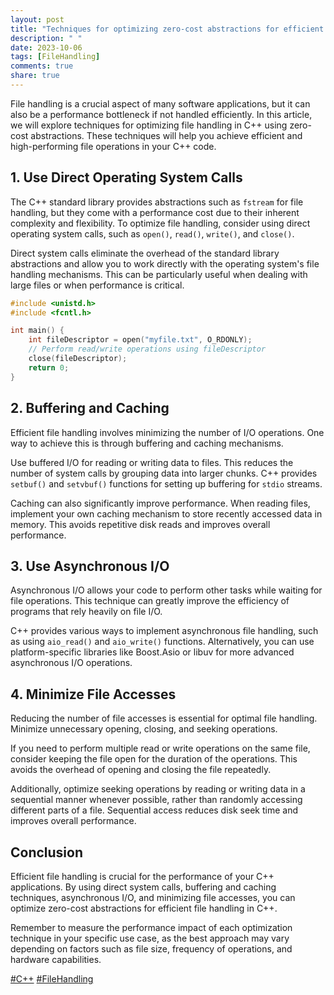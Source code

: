 ```yaml
---
layout: post
title: "Techniques for optimizing zero-cost abstractions for efficient file handling in C++"
description: " "
date: 2023-10-06
tags: [FileHandling]
comments: true
share: true
---
```


File handling is a crucial aspect of many software applications, but it can also be a performance bottleneck if not handled efficiently. In this article, we will explore techniques for optimizing file handling in C++ using zero-cost abstractions. These techniques will help you achieve efficient and high-performing file operations in your C++ code.

## 1. Use Direct Operating System Calls

The C++ standard library provides abstractions such as `fstream` for file handling, but they come with a performance cost due to their inherent complexity and flexibility. To optimize file handling, consider using direct operating system calls, such as `open()`, `read()`, `write()`, and `close()`.

Direct system calls eliminate the overhead of the standard library abstractions and allow you to work directly with the operating system's file handling mechanisms. This can be particularly useful when dealing with large files or when performance is critical.

```cpp
#include <unistd.h>
#include <fcntl.h>

int main() {
    int fileDescriptor = open("myfile.txt", O_RDONLY);
    // Perform read/write operations using fileDescriptor
    close(fileDescriptor);
    return 0;
}
```

## 2. Buffering and Caching

Efficient file handling involves minimizing the number of I/O operations. One way to achieve this is through buffering and caching mechanisms.

Use buffered I/O for reading or writing data to files. This reduces the number of system calls by grouping data into larger chunks. C++ provides `setbuf()` and `setvbuf()` functions for setting up buffering for `stdio` streams.

Caching can also significantly improve performance. When reading files, implement your own caching mechanism to store recently accessed data in memory. This avoids repetitive disk reads and improves overall performance.

## 3. Use Asynchronous I/O

Asynchronous I/O allows your code to perform other tasks while waiting for file operations. This technique can greatly improve the efficiency of programs that rely heavily on file I/O.

C++ provides various ways to implement asynchronous file handling, such as using `aio_read()` and `aio_write()` functions. Alternatively, you can use platform-specific libraries like Boost.Asio or libuv for more advanced asynchronous I/O operations.

## 4. Minimize File Accesses

Reducing the number of file accesses is essential for optimal file handling. Minimize unnecessary opening, closing, and seeking operations.

If you need to perform multiple read or write operations on the same file, consider keeping the file open for the duration of the operations. This avoids the overhead of opening and closing the file repeatedly.

Additionally, optimize seeking operations by reading or writing data in a sequential manner whenever possible, rather than randomly accessing different parts of a file. Sequential access reduces disk seek time and improves overall performance.

## Conclusion

Efficient file handling is crucial for the performance of your C++ applications. By using direct system calls, buffering and caching techniques, asynchronous I/O, and minimizing file accesses, you can optimize zero-cost abstractions for efficient file handling in C++.

Remember to measure the performance impact of each optimization technique in your specific use case, as the best approach may vary depending on factors such as file size, frequency of operations, and hardware capabilities.

[#C++](https://example.com/cpp) [#FileHandling](https://example.com/file-handling)